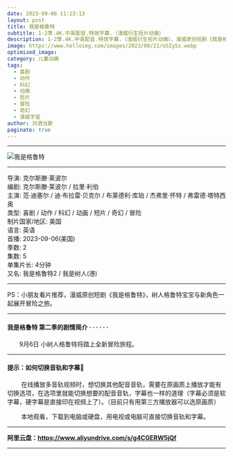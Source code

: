 ```yaml
---
date: 2023-09-06 11:23:13
layout: post
title: 我是格鲁特
subtitle: 1-2季.4K.中英配音.特效字幕.（漫威衍生短片动画）
description: 1-2季.4K.中英配音.特效字幕.（漫威衍生短片动画），漫威原创短剧《我是格鲁特》，树人格鲁特宝宝与新角色一起展开冒险之旅...
image: https://www.helloimg.com/images/2023/08/21/oSIy5z.webp
optimized_image: 
category: 儿童动画
tags:
  - 喜剧
  - 动作
  - 科幻
  - 动画
  - 短片
  - 冒险
  - 奇幻
  - 漫威宇宙
author: 对酒当歌
paginate: true
---
```


---

![我是格鲁特](https://www.helloimg.com/images/2023/08/21/oSIhin.webp)

---

导演: 克尔斯滕·莱波尔  
编剧: 克尔斯滕·莱波尔 / 拉里·利伯  
主演: 范·迪塞尔 / 迪·布拉雷·贝克尔 / 布莱德利·库珀 / 杰弗里·怀特 / 弗雷德·塔特西奥  
类型: 喜剧 / 动作 / 科幻 / 动画 / 短片 / 奇幻 / 冒险  
制片国家/地区: 美国  
语言: 英语  
首播: 2023-09-06(美国)  
季数: 2  
集数: 5  
单集片长: 4分钟  
又名: 我是格鲁特2 / 我是树人(港)  

---

PS：小朋友看片推荐，漫威原创短剧《我是格鲁特》，树人格鲁特宝宝与新角色一起展开冒险之旅。

---

#### 我是格鲁特 第二季的剧情简介 · · · · · ·

　　9月6日 小树人格鲁特将踏上全新冒险旅程。

---

#### 提示：如何切换音轨和字幕🔔

　　 在线播放多音轨视频时，想切换其他配音音轨，需要在原画质上播放才能有切换选项，在选项里就能切换想要的配音音轨，字幕也一样的道理（字幕必须是软字幕，硬字幕是直接印在视频上了）。（目前只有用第三方播放器可以选原画质）

　　 本地观看，下载到电脑或硬盘，用电视或电脑可直接切换音轨和字幕。

---

**阿里云盘：<https://www.aliyundrive.com/s/g4CGERW5jQf>**

---
